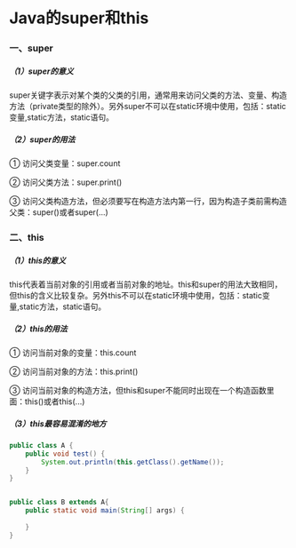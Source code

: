 # Java的super和this

### 一、super

##### （1）super的意义

super关键字表示对某个类的父类的引用，通常用来访问父类的方法、变量、构造方法（private类型的除外）。另外super不可以在static环境中使用，包括：static变量,static方法，static语句。

##### （2）super的用法

① 访问父类变量：super.count

② 访问父类方法：super.print\(\)

③ 访问父类构造方法，但必须要写在构造方法内第一行，因为构造子类前需构造父类：super\(\)或者super\(...\)

### 二、this

##### （1）this的意义

this代表着当前对象的引用或者当前对象的地址。this和super的用法大致相同，但this的含义比较复杂。另外this不可以在static环境中使用，包括：static变量,static方法，static语句。

##### （2）this的用法

① 访问当前对象的变量：this.count

② 访问当前对象的方法：this.print\(\)

③ 访问当前对象的构造方法，但this和super不能同时出现在一个构造函数里面：this\(\)或者this\(...\)

##### （3）this最容易混淆的地方

```java
public class A {
    public void test() {
        System.out.println(this.getClass().getName());
    }
}


public class B extends A{
    public static void main(String[] args) {
		
    }
}


```



